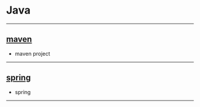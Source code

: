#	Java

--------------------------------------

##	[maven](maven.html)

*	maven project

--------------------------------------

##	[spring](spring.html)

*	spring

--------------------------------------
